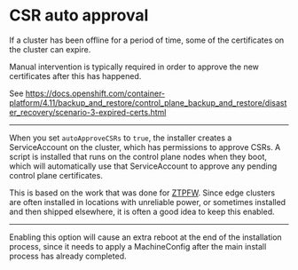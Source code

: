 # CSR auto approval
If a cluster has been offline for a period of time, some of the certificates on the cluster can expire.

Manual intervention is typically required in order to approve the new certificates after this has happened.

See https://docs.openshift.com/container-platform/4.11/backup_and_restore/control_plane_backup_and_restore/disaster_recovery/scenario-3-expired-certs.html

---

When you set ```autoApproveCSRs``` to ```true```, the installer creates a ServiceAccount on the cluster, which has permissions to approve CSRs. A script is installed that runs on the control plane nodes when they boot, which will automatically use that ServiceAccount to approve any pending control plane certificates.

This is based on the work that was done for [ZTPFW](https://github.com/rh-ecosystem-edge/ztp-pipeline-relocatable/blob/main/deploy-edgecluster/csr_autoapprover.sh). Since edge clusters are often installed in locations with unreliable power, or sometimes installed and then shipped elsewhere, it is often a good idea to keep this enabled.

---

Enabling this option will cause an extra reboot at the end of the installation process, since it needs to apply a MachineConfig after the main install process has already completed.
